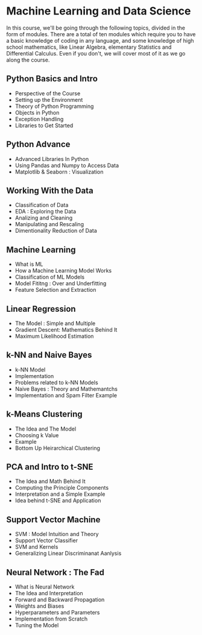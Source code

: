 # Machine Learning and Data Science
 In this course, we'll be going through the following topics, divided in the form of modules. There are a total of ten modules which require you to have a basic knowledge of coding in any language, and some knowledge of high school mathematics, like Linear Algebra, elementary Statistics and Differential Calculus. Even if you don't, we will cover most of it as we go along the course.

## Python Basics and Intro
- Perspective of the Course
- Setting up the Environment
- Theory of Python Programming
- Objects in Python
- Exception Handling
- Libraries to Get Started
## Python Advance
- Advanced Libraries In Python
- Using Pandas and Numpy to Access Data
- Matplotlib & Seaborn : Visualization
## Working With the Data
- Classification of Data
- EDA : Exploring the Data
- Analizing and Cleaning
- Manipulating and Rescaling
- Dimentionality Reduction of Data
## Machine Learning
- What is ML
- How a Machine Learning Model Works
- Classification of ML Models
- Model Fititng : Over and Underfitting
- Feature Selection and Extraction
## Linear Regression
- The Model : Simple and Multiple
- Gradient Descent: Mathematics Behind It
- Maximum Likelihood Estimation
## k-NN and Naive Bayes
- k-NN Model
- Implementation
- Problems related to k-NN Models
- Naive Bayes : Theory and Mathemantchs
- Implementation and Spam Filter Example
## k-Means Clustering
- The Idea and The Model
- Choosing k Value
- Example
- Bottom Up Heirarchical Clustering
## PCA and Intro to t-SNE
- The Idea and Math Behind It
- Computing the Principle Components
- Interpretation and a Simple Example
- Idea behind t-SNE and Application
## Support Vector Machine
- SVM : Model Intuition and Theory
- Support Vector Classifier
- SVM and Kernels
- Generalizing Linear Discriminanat Aanlysis
## Neural Network : The Fad
- What is Neural Network
- The Idea and Interpretation
- Forward and Backward Propagation
- Weights and Biases
- Hyperparameters and Parameters
- Implementation from Scratch
- Tuning the Model
